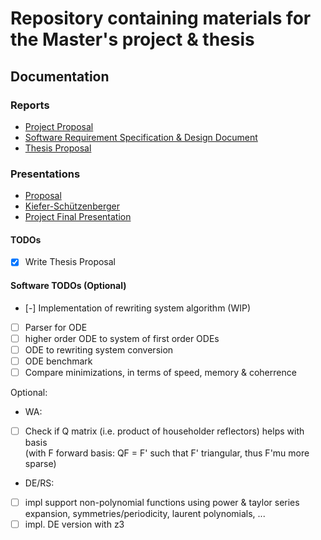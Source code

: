 # Repository containing materials for the Master's project & thesis
 
## Documentation
### Reports
 - [Project Proposal](doc/project/proposal/proposal.pdf)  
 - [Software Requirement Specification & Design Document](doc/project/software/SRS_SDD.pdf)
- [Thesis Proposal](doc/thesis/proposal/thesis_proposal.pdf)  

### Presentations
- [Proposal](doc/project/proposal/proposal_presentation.pdf)  
- [Kiefer-Schützenberger](doc/project/software/KieferPresentation)  
- [Project Final Presentation](doc/project/Project_Presentation.pdf)  

#### TODOs
- [x] Write Thesis Proposal  

#### Software TODOs (Optional)  
- [-] Implementation of rewriting system algorithm (WIP)  
- [ ] Parser for ODE  
- [ ] higher order ODE to system of first order ODEs  
- [ ] ODE to rewriting system conversion
- [ ] ODE benchmark   
- [ ] Compare minimizations, in terms of speed, memory & coherrence   

Optional:  
- WA:  
- [ ] Check if Q matrix (i.e. product of householder reflectors) helps with basis   
    (with F forward basis: QF = F' such that F' triangular, thus F'mu more sparse) 

- DE/RS:
- [ ] impl support non-polynomial functions using power & taylor series expansion, symmetries/periodicity, laurent polynomials, ...  
- [ ] impl. DE version with z3    
